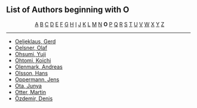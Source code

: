 <h2>List of Authors beginning with O</h2>
<p style="text-align:center"><a href="authors_A.html">A</a>&nbsp;<a href="authors_B.html">B</a>&nbsp;<a href="authors_C.html">C</a>&nbsp;<a href="authors_D.html">D</a>&nbsp;<a href="authors_E.html">E</a>&nbsp;<a href="authors_F.html">F</a>&nbsp;<a href="authors_G.html">G</a>&nbsp;<a href="authors_H.html">H</a>&nbsp;<a href="authors_I.html">I</a>&nbsp;<a href="authors_J.html">J</a>&nbsp;<a href="authors_K.html">K</a>&nbsp;<a href="authors_L.html">L</a>&nbsp;<a href="authors_M.html">M</a>&nbsp;<a href="authors_N.html">N</a>&nbsp;<b>O</b>&nbsp;<a href="authors_P.html">P</a>&nbsp;<a href="authors_Q.html">Q</a>&nbsp;<a href="authors_R.html">R</a>&nbsp;<a href="authors_S.html">S</a>&nbsp;<a href="authors_T.html">T</a>&nbsp;<a href="authors_U.html">U</a>&nbsp;<a href="authors_V.html">V</a>&nbsp;<a href="authors_W.html">W</a>&nbsp;<a href="authors_X.html">X</a>&nbsp;<a href="authors_Y.html">Y</a>&nbsp;<a href="authors_Z.html">Z</a>&nbsp;</p>
<hr width="98%" />
<ul class="authors_list">
<li><a href="author_217.html">Oeljeklaus, Gerd</a></li><li><a href="author_218.html">Oelsner, Olaf</a></li><li><a href="author_219.html">Ohsumi, Yuji</a></li><li><a href="author_220.html">Ohtomi, Koichi</a></li><li><a href="author_221.html">Olenmark, Andreas</a></li><li><a href="author_222.html">Olsson, Hans</a></li><li><a href="author_223.html">Oppermann, Jens</a></li><li><a href="author_224.html">Ota, Junya</a></li><li><a href="author_225.html">Otter, Martin</a></li><li><a href="author_226.html">Özdemir, Denis</a></li></ul>